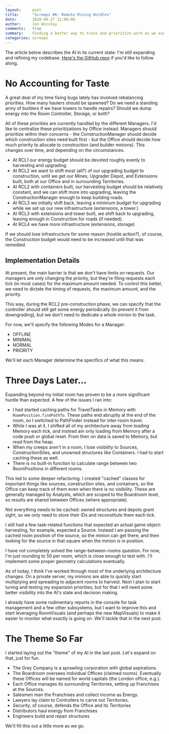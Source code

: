 ```yaml
---
layout:     post
title:      "Screeps #6: Remote Mining Hurdles"
date:       2020-09-27 12:00:00
author:     Jon Winsley
comments:   true
summary:    Finding a better way to track and prioritize work as we expand into other rooms
categories: screeps
---
```


The article below describes the AI in its current state: I'm still expanding and refining my codebase. [Here's the GitHub repo](https://github.com/glitchassassin/screeps) if you'd like to follow along.

# No Accounting for Taste

A great deal of my time fixing bugs lately has involved rebalancing priorities. How many haulers should be spawned? Do we need a standing army of builders if we have towers to handle repairs? Should we dump energy into the Room Controller, Storage, or both?

All of these priorities are currently handled by the different Managers. I'd like to centralize these prioritizations by Office instead. Managers should prioritize within their concerns - the ConstructionManager should decide which construction sites need built first - but the Office should decide how much priority to allocate to construction (and builder minions). This changes over time, and depending on the circumstances.

* At RCL1 our energy budget should be devoted roughly evenly to harvesting and upgrading.
* At RCL2 we want to shift most (all?) of our upgrading budget to construction, until we get our Mines, Upgrader Depot, and Extensions built, both at our Office and in surrounding Territories.
* At RCL2 with containers built, our harvesting budget should be relatively constant, and we can shift more into upgrading, leaving the ConstructionManager enough to keep building roads.
* At RCL3 we initially shift back, leaving a minimum budget for upgrading while we set up our new infrastructure (extensions, a tower.)
* At RCL3 with extensions and tower built, we shift back to upgrading, leaving enough in Construction for roads (if needed).
* At RCL4 we have more infrastructure (extensions, storage)

If we should lose infrastructure for some reason (hostile action?), of course, the Construction budget would need to be increased until that was remedied.

## Implementation Details

At present, the main barrier is that we don't have limits on requests. Our managers are only changing the priority, but they're filing requests each tick (in most cases) for the maximum amount needed. To control this better, we need to dictate the timing of requests, the maximum amount, and the priority.

This way, during the RCL2 pre-construction phase, we can specify that the controller should still get some energy periodically (to prevent it from downgrading), but we don't need to dedicate a whole minion to the task.

For now, we'll specify the following Modes for a Manager:

* OFFLINE
* MINIMAL
* NORMAL
* PRIORITY

We'll let each Manager determine the specifics of what this means.

# Three Days Later...

Expanding beyond my initial room has proven to be a more significant hurdle than expected. A few of the issues I ran into:

* I had started caching paths for TravelTasks in Memory with `RoomPosition.findPathTo`. These paths end abruptly at the end of the room, so I switched to PathFinder instead for inter-room travel.
* While I was at it, I shifted all of my architecture away from loading Memory each tick, and instead am only loading from Memory after a code push or global reset. From then on data is saved to Memory, but read from the heap.
* When my creeps aren't in a room, I lose visibility to Sources, ConstructionSites, and unowned structures like Containers. I had to start caching these as well.
* There is no built-in function to calculate range between two RoomPositions in different rooms.

This led to some deeper refactoring. I created "cached" classes for important things like sources, construction sites, and containers, so the Office can keep track of them even when there is no visibility. These are generally managed by Analysts, which are scoped to the Boardroom level, so results are shared between Offices (where appropriate).

Not everything needs to be cached: owned structures and depots grant sight, so we only need to store their IDs and reconstitute them each tick.

I still had a few task-related functions that expected an actual game object: harvesting, for example, expected a Source. Instead I am passing the cached room position of the source, so the minion can get there, and then looking for the source in that square when the minion is in position.

I have not completely solved the range-between-rooms question. For now, I'm just rounding to 50 per room, which is close enough to test with. I'll implement some proper geometry calculations eventually.

As of today, I think I've worked through most of the underlying architecture changes. On a private server, my minions are able to quickly start multiplying and spreading to adjacent rooms to harvest. Next I plan to start tuning and testing my expansion priorities, but for that I will need some better visibility into the AI's state and decision making.

I already have some rudimentary reports in the console for task management and a few other subsystems, but I want to improve this and start leveraging RoomVisuals (and perhaps the new MapVisuals) to make it easier to monitor what exactly is going on. We'll tackle that in the next post.

# The Theme So Far

I started laying out the "theme" of my AI in the last post. Let's expand on that, just for fun.

* The Grey Company is a sprawling corporation with global aspirations.
* The Boardroom oversees individual Offices (claimed rooms). Eventually these Offices will be named for world capitals (the London office, e.g.).
* Each Office manages its surrounding Territories, setting up Franchises at the Sources.
* Salesmen man the Franchises and collect income as Energy. 
* Lawyers lay claim to Controllers to carve out Territories.
* Security, of course, defends the Office and its Territories
* Distributors haul energy from Franchises
* Engineers build and repair structures

We'll fill this out a little more as we go.
